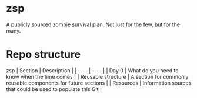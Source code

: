 # zsp
A publicly sourced zombie survival plan. Not just for the few, but for the many.

# Repo structure #
zsp
| Section | Description |
| ---- | ---- |
| Day 0 | What do you need to know when the time comes |
| Reusable structure | A section for commonly reusable components for future sections |
| Resources | Information sources that could be used to populate this Git |
